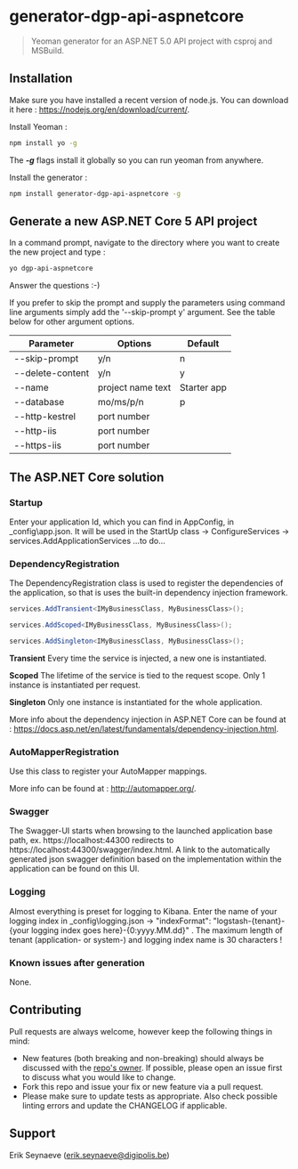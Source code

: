 # generator-dgp-api-aspnetcore

> Yeoman generator for an ASP.NET 5.0 API project with csproj and MSBuild.

## Installation

Make sure you have installed a recent version of node.js. You can download it here : https://nodejs.org/en/download/current/. 

Install Yeoman :

``` bash
npm install yo -g
```

The _**-g**_ flags install it globally so you can run yeoman from anywhere.

Install the generator :

``` bash
npm install generator-dgp-api-aspnetcore -g
```

## Generate a new ASP.NET Core 5 API project

In a command prompt, navigate to the directory where you want to create the new project and type :

``` bash
yo dgp-api-aspnetcore
```

Answer the questions :-)

If you prefer to skip the prompt and supply the parameters using command line arguments simply add the '--skip-prompt y' argument. 
See the table below for other argument options.

| Parameter        | Options           | Default     |
| ---------------- | ----------------- | ----------- |
| --skip-prompt    | y/n               | n           |
| --delete-content | y/n               | y           |
| --name           | project name text | Starter app |
| --database       | mo/ms/p/n         | p           |
| --http-kestrel   | port number       |             |
| --http-iis       | port number       |             |
| --https-iis      | port number       |             |

## The ASP.NET Core solution

### Startup

Enter your application Id, which you can find in AppConfig, in _config\app.json. It will be used in the StartUp class -> ConfigureServices -> services.AddApplicationServices
...to do...

### DependencyRegistration

The DependencyRegistration class is used to register the dependencies of the application, so that is uses the built-in dependency injection framework.

``` csharp 
services.AddTransient<IMyBusinessClass, MyBusinessClass>();

services.AddScoped<IMyBusinessClass, MyBusinessClass>();

services.AddSingleton<IMyBusinessClass, MyBusinessClass>();
```
**Transient**
Every time the service is injected, a new one is instantiated.  

**Scoped**
The lifetime of the service is tied to the request scope. Only 1 instance is instantiated per request.  

**Singleton**
Only one instance is instantiated for the whole application.  

More info about the dependency injection in ASP.NET Core can be found at : https://docs.asp.net/en/latest/fundamentals/dependency-injection.html. 

### AutoMapperRegistration

Use this class to register your AutoMapper mappings.

More info can be found at : http://automapper.org/.

### Swagger

The Swagger-UI starts when browsing to the launched application base path, ex. https://localhost:44300 redirects to https://localhost:44300/swagger/index.html.
A link to the automatically generated json swagger definition based on the implementation within the application can be found on this UI.

### Logging

Almost everything is preset for logging to Kibana. Enter the name of your logging index in _config\logging.json -> "indexFormat": "logstash-{tenant}-{your logging index goes here}-{0:yyyy.MM.dd}" .
The maximum length of tenant (application- or system-) and logging index name is 30 characters !


### Known issues after generation

None.

## Contributing

Pull requests are always welcome, however keep the following things in mind:

- New features (both breaking and non-breaking) should always be discussed with the [repo's owner](#support). If possible, please open an issue first to discuss what you would like to change.
- Fork this repo and issue your fix or new feature via a pull request.
- Please make sure to update tests as appropriate. Also check possible linting errors and update the CHANGELOG if applicable.

## Support

Erik Seynaeve (<erik.seynaeve@digipolis.be>)
